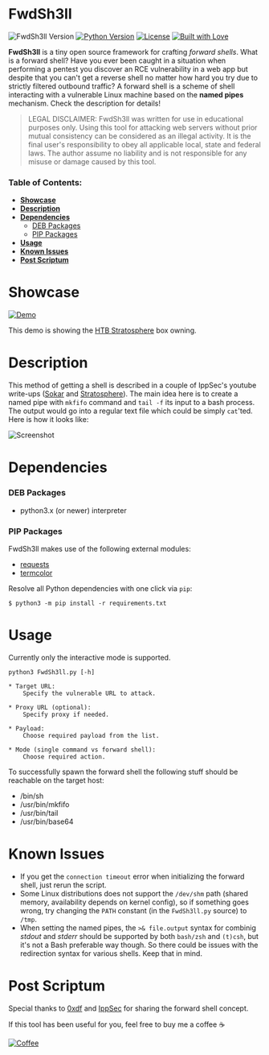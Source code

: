 FwdSh3ll
==========
![FwdSh3ll Version](https://img.shields.io/badge/ver-0.1-red.svg)
[![Python Version](https://img.shields.io/badge/python-3.x-blue.svg)](https://www.python.org/downloads)
[![License](https://img.shields.io/badge/license-GPLv3-blue.svg)](https://raw.githubusercontent.com/snovvcrash/FwdSh3ll/master/LICENSE)
[![Built with Love](https://img.shields.io/badge/built%20with-%F0%9F%92%97%F0%9F%92%97%F0%9F%92%97-lightgrey.svg)](https://emojipedia.org/growing-heart)

**FwdSh3ll** is a tiny open source framework for crafting *forward shells*. What is a forward shell? Have you ever been caught in a situation when performing a pentest you discover an RCE vulnerability in a web app but despite that you can't get a reverse shell no matter how hard you try due to strictly filtered outbound traffic? A forward shell is a scheme of shell interacting with a vulnerable Linux machine based on the **named pipes** mechanism. Check the description for details!

> LEGAL DISCLAIMER: FwdSh3ll was written for use in educational purposes only. Using this tool for attacking web servers without prior mutual consistency can be considered as an illegal activity. It is the final user's responsibility to obey all applicable local, state and federal laws. The author assume no liability and is not responsible for any misuse or damage caused by this tool.

### Table of Contents:
  * [**Showcase**](#showcase)
  * [**Description**](#description)
  * [**Dependencies**](#dependencies)
    * [DEB Packages](#deb-packages)
    * [PIP Packages](#pip-packages)
  * [**Usage**](#usage)
  * [**Known Issues**](#known-issues)
  * [**Post Scriptum**](#post-scriptum)

Showcase
==========
[![Demo](https://asciinema.org/a/200295.png)](https://asciinema.org/a/200295?autoplay=1)

This demo is showing the [HTB Stratosphere](https://www.hackthebox.eu/home/machines/profile/129 "Hack The Box :: Stratosphere") box owning.

Description
==========
This method of getting a shell is described in a couple of IppSec's youtube write-ups ([Sokar](https://www.youtube.com/watch?v=k6ri-LFWEj4 "VulnHub - Sokar - YouTube") and [Stratosphere](https://www.youtube.com/watch?v=uMwcJQcUnmY "HackTheBox - Stratosphere - YouTube")). The main idea here is to create a named pipe with `mkfifo` command and `tail -f` its input to a bash process. The output would go into a regular text file which could be simply `cat`'ted. Here is how it looks like:

![Screenshot](https://user-images.githubusercontent.com/23141800/45257939-3b4ba380-b3b7-11e8-9f50-b4aa50b1b08a.png)

Dependencies
==========
### DEB Packages
  * python3.x (or newer) interpreter

### PIP Packages
FwdSh3ll makes use of the following external modules:
  * [requests](http://docs.python-requests.org/en/master "Requests: HTTP for Humans — Requests 2.19.1 documentation")
  * [termcolor](https://pypi.python.org/pypi/termcolor "termcolor 1.1.0 : Python Package Index")

Resolve all Python dependencies with one click via `pip`:
```
$ python3 -m pip install -r requirements.txt
```

Usage
==========
Currently only the interactive mode is supported.
```
python3 FwdSh3ll.py [-h]

* Target URL:
    Specify the vulnerable URL to attack.

* Proxy URL (optional):
    Specify proxy if needed.

* Payload:
    Choose required payload from the list.

* Mode (single command vs forward shell):
    Choose required action.
```

To successfully spawn the forward shell the following stuff should be reachable on the target host:
  * /bin/sh
  * /usr/bin/mkfifo
  * /usr/bin/tail
  * /usr/bin/base64

Known Issues
==========
* If you get the `connection timeout` error when initializing the forward shell, just rerun the script.
* Some Linux distributions does not support the `/dev/shm` path (shared memory, availability depends on kernel config), so if something goes wrong, try changing the `PATH` constant (in the `FwdSh3ll.py` source) to `/tmp`.
* When setting the named pipes, the `>& file.output` syntax for combinig *stdout* and *stderr* should be supported by both `bash/zsh` and `(t)csh`, but it's not a Bash preferable way though. So there could be issues with the redirection syntax for various shells. Keep that in mind.

Post Scriptum
==========
Special thanks to [0xdf](https://www.hackthebox.eu/profile/4935 "Hack The Box :: 0xdf:: Member Profile") and [IppSec](https://www.youtube.com/channel/UCa6eh7gCkpPo5XXUDfygQQA "IppSec - YouTube") for sharing the forward shell concept.

If this tool has been useful for you, feel free to buy me a coffee :coffee:

[![Coffee](https://user-images.githubusercontent.com/23141800/45254832-8948b300-b387-11e8-9206-23c3e10af5f2.png)](https://buymeacoff.ee/snovvcrash)
